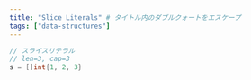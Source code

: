 ```yaml
---
title: "Slice Literals" # タイトル内のダブルクォートをエスケープ
tags: ["data-structures"]
---
```


```go
// スライスリテラル
// len=3, cap=3
s = []int{1, 2, 3}
```